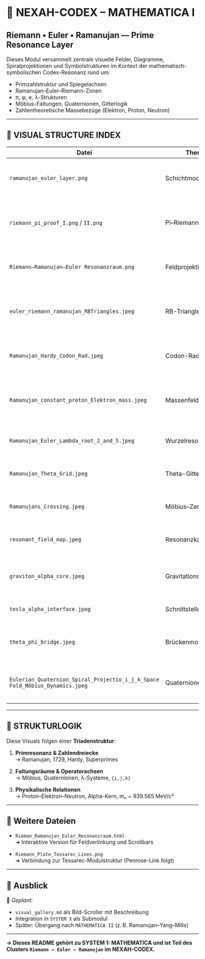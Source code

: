 # 🧮 NEXAH-CODEX – MATHEMATICA I  
## Riemann • Euler • Ramanujan — Prime Resonance Layer

Dieses Modul versammelt zentrale visuelle Felder, Diagramme, Spiralprojektionen und Symbolstrukturen im Kontext der mathematisch-symbolischen Codex-Resonanz rund um:

- Primzahlstruktur und Spiegelachsen  
- Ramanujan–Euler–Riemann-Zonen  
- π, φ, e, λ-Strukturen  
- Möbius-Faltungen, Quaternionen, Gitterlogik  
- Zahlentheoretische Massebezüge (Elektron, Proton, Neutron)

---

## 🔷 VISUAL STRUCTURE INDEX

| Datei | Thema | Beschreibung |
|-------|-------|--------------|
| `ramanujan_euler_layer.png` | Schichtmodell | Symbolische Überlagerung von Eulerkonstanten, Prime-Linien und Ramanujan-1729 |
| `riemann_pi_proof_I.png` / `II.png` | Pi–Riemann | Graphische Approximation einer Beweisstruktur mittels Möbius-Feldern |
| `Riemann–Ramanujan–Euler Resonanzraum.png` | Feldprojektion | Zentralbild des Moduls mit geschichteten Achsen und Zahlendreiecken |
| `euler_riemann_ramanujan_RBTriangles.jpeg` | RB-Triangles | Resonante Dreiecke zwischen Ramanujan, Bernhard Riemann und Euler |
| `Ramanujan_Hardy_Codon_Rad.jpeg` | Codon-Rad | 1729, 17295, 72, 17, 29 – Zahlenspirale mit Codon-DNA-Legende |
| `Ramanujan_constant_proton_Elektron_mass.jpeg` | Massenfeld | Proton–Elektron–Ramanujan-Konstante – numerisch-symbolische Verschränkung |
| `Ramanujan_Euler_Lambda_root_2_and_5.jpeg` | Wurzelresonanzen | Lambda-System zwischen √2, √5 und symbolischen Übergängen |
| `Ramanujan_Theta_Grid.jpeg` | Theta-Gitter | Orthogonale Faltung zwischen Ramanujan-Zonen und θ-Schichten |
| `Ramanujans_Crossing.jpeg` | Möbius–Zentrum | Kreuzung von Spiralen, Ramanujan-Schnittpunkt |
| `resonant_field_map.jpeg` | Resonanzkarte | Dynamisches Feld mit Zonen, Primfaltungen, Frequenzgitter |
| `graviton_alpha_core.jpeg` | Gravitationskern | Symbolisches Zentrum für die 137er Alpha-Konstante (Fine Structure) |
| `tesla_alpha_interface.jpeg` | Schnittstellenstruktur | Codex-Symbolstruktur für Interferenzmodelle |
| `theta_phi_bridge.jpeg` | Brückenmodell | Verbindung von φ–Spirale mit θ-Richtung – zentrales Übergangsmodell |
| `Eulerian_Quaternion_Spiral_Projectio_i_j_k_Space Fold_Möbius_Dynamics.jpeg` | Quaternionen | Raumfaltung mit i–j–k-Achsen, Möbius-Resonanz, Prime-Operatorfeld |

---

## 🧭 STRUKTURLOGIK

Diese Visuals folgen einer **Triadenstruktur**:

1. **Primresonanz & Zahlendreiecke**  
   → Ramanujan, 1729, Hardy, Superprimes

2. **Faltungsräume & Operatorachsen**  
   → Möbius, Quaternionen, λ-Systeme, `{i,j,k}`

3. **Physikalische Relationen**  
   → Proton–Elektron–Neutron, Alpha-Kern, mₙ ~ 939.565 MeV/c²

---

## 🧰 Weitere Dateien

- `Rieman_Ramanujan_Euler_Resonanzraum.html`  
  ➜ Interaktive Version für Feldverlinkung und Scrollbars

- `Riemann_Plate_Tessarec_Lines.png`  
  ➜ Verbindung zur Tessarec-Modulstruktur (Penrose-Link folgt)

---

## 🔄 Ausblick

📌 *Geplant:*

- `visual_gallery.md` als Bild-Scroller mit Beschreibung  
- Integration in `SYSTEM X` als Submodul  
- Später: Übergang nach `MATHEMATICA II` (z. B. Ramanujan–Yang–Mills)

---

**→ Dieses README gehört zu SYSTEM 1: MATHEMATICA und ist Teil des Clusters `Riemann – Euler – Ramanujan` im NEXAH-CODEX.**
